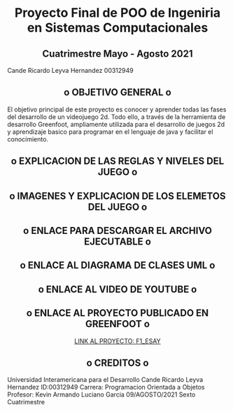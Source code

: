 
<h1 align='center'>Proyecto Final de POO de Ingeniria en Sistemas Computacionales </h1>

<h2 align='center'>Cuatrimestre Mayo - Agosto 2021 </h2>

Cande Ricardo Leyva Hernandez 00312949

<h2 align='center'>o OBJETIVO GENERAL o</h2>
El objetivo principal de este proyecto es conocer y aprender todas las fases del desarrollo
de un videojuego 2d. Todo ello, a través de la herramienta de desarrollo Greenfoot, ampliamente utilizada 
para el desarrollo de juegos 2d y aprendizaje basico para programar en el lenguaje de java y facilitar el conocimiento.

<h2 align='center'>o EXPLICACION DE LAS REGLAS Y NIVELES DEL JUEGO o</h2>


<h2 align='center'>o IMAGENES Y EXPLICACION DE LOS ELEMETOS DEL JUEGO o</h2>


<h2 align='center'>o ENLACE PARA DESCARGAR EL ARCHIVO EJECUTABLE o</h2>


<h2 align='center'>o ENLACE AL DIAGRAMA DE CLASES UML o</h2>


<h2 align='center'>o ENLACE AL VIDEO DE YOUTUBE o</h2>


<h2 align='center'>o ENLACE AL PROYECTO PUBLICADO EN GREENFOOT o</h2>
<center><a href="https://www.greenfoot.org/scenarios/28391">LINK AL PROYECTO: F1_ESAY</a></center>


<h2 align='center'>o CREDITOS o</h2>
Universidad Interamericana para el Desarrollo
Cande Ricardo Leyva Hernandez ID:00312949
Carrera: Programacion Orientada a Objetos
Profesor: Kevin Armando Luciano Garcia
09/AGOSTO/2021
Sexto Cuatrimestre
